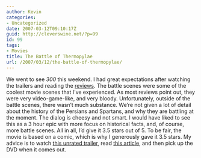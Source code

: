 ```yaml
---
author: Kevin
categories:
- Uncategorized
date: 2007-03-12T09:10:17Z
guid: http://cleverswine.net/?p=99
id: 99
tags:
- Movies
title: The Battle of Thermopylae
url: /2007/03/12/the-battle-of-thermopylae/
---
```


We went to see _300_ this weekend. I had great expectations after watching the trailers and reading the <a href="http://filmthreat.com/index.php?section=reviews&#038;Id=9860" target="_blank">reviews</a>. The battle scenes were some of the coolest movie scenes that I&#8217;ve experienced. As most reviews point out, they were very video-game-like, and very bloody. Unfortunately, outside of the battle scenes, there wasn&#8217;t much substance. We&#8217;re not given a lot of detail about the history of the Persians and Spartans, and why they are battling at the moment. The dialog is cheesy and not smart. I would have liked to see this as a 3 hour epic with more focus on historical facts, and, of course, more battle scenes. All in all, I&#8217;d give it 3.5 stars out of 5. To be fair, the movie is based on a comic, which is why I generously gave it 3.5 stars. My advice is to watch <a href="http://www.youtube.com/watch?v=UapGEIMQtkw" target="_blank">this unrated trailer</a>, read <a href="http://en.wikipedia.org/wiki/Battle_of_Thermopylae" target="_blank">this article</a>, and then pick up the DVD when it comes out.